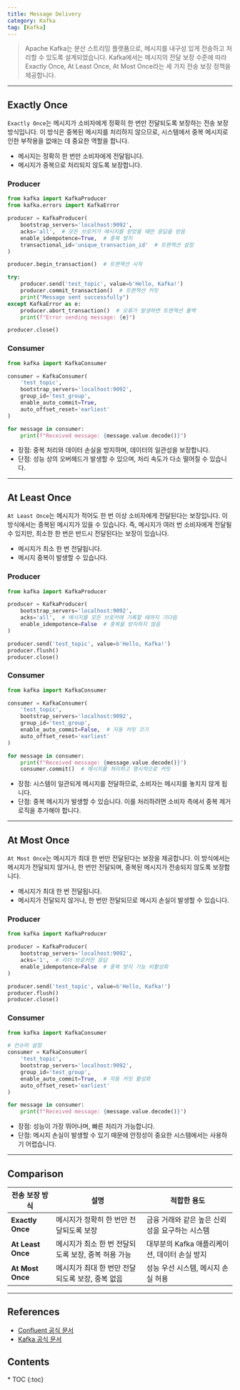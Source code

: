 ```yaml
---
title: Message Delivery
category: Kafka
tag: [Kafka]
---
```


> Apache Kafka는 분산 스트리밍 플랫폼으로, 메시지를 내구성 있게 전송하고 처리할 수 있도록 설계되었습니다. Kafka에서는 메시지의 전달 보장 수준에 따라 Exactly Once, At Least Once, At Most Once라는 세 가지 전송 보장 정책을 제공합니다.

---

## Exactly Once
`Exactly Once`는 메시지가 소비자에게 정확히 한 번만 전달되도록 보장하는 전송 보장 방식입니다. 이 방식은 중복된 메시지를 처리하지 않으므로, 시스템에서 중복 메시지로 인한 부작용을 없애는 데 중요한 역할을 합니다.

- 메시지는 정확히 한 번만 소비자에게 전달됩니다.
- 메시지가 중복으로 처리되지 않도록 보장합니다.

### Producer
```python
from kafka import KafkaProducer
from kafka.errors import KafkaError

producer = KafkaProducer(
    bootstrap_servers='localhost:9092',
    acks='all',  # 모든 브로커가 메시지를 받았을 때만 응답을 받음
    enable_idempotence=True,  # 중복 방지
    transactional_id='unique_transaction_id'  # 트랜잭션 설정
)

producer.begin_transaction()  # 트랜잭션 시작

try:
    producer.send('test_topic', value=b'Hello, Kafka!')
    producer.commit_transaction()  # 트랜잭션 커밋
    print("Message sent successfully")
except KafkaError as e:
    producer.abort_transaction()  # 오류가 발생하면 트랜잭션 롤백
    print(f"Error sending message: {e}")

producer.close()

```

### Consumer
```python
from kafka import KafkaConsumer

consumer = KafkaConsumer(
    'test_topic',
    bootstrap_servers='localhost:9092',
    group_id='test_group',
    enable_auto_commit=True,
    auto_offset_reset='earliest'
)

for message in consumer:
    print(f"Received message: {message.value.decode()}")
```

- 장점: 중복 처리와 데이터 손실을 방지하며, 데이터의 일관성을 보장합니다.
- 단점: 성능 상의 오버헤드가 발생할 수 있으며, 처리 속도가 다소 떨어질 수 있습니다.

---

## At Least Once
`At Least Once`는 메시지가 적어도 한 번 이상 소비자에게 전달된다는 보장입니다. 이 방식에서는 중복된 메시지가 있을 수 있습니다. 즉, 메시지가 여러 번 소비자에게 전달될 수 있지만, 최소한 한 번은 반드시 전달된다는 보장이 있습니다.

- 메시지가 최소 한 번 전달됩니다.
- 메시지 중복이 발생할 수 있습니다.

### Producer
```python
from kafka import KafkaProducer

producer = KafkaProducer(
    bootstrap_servers='localhost:9092',
    acks='all',  # 메시지를 모든 브로커에 기록할 때까지 기다림
    enable_idempotence=False  # 중복을 방지하지 않음
)

producer.send('test_topic', value=b'Hello, Kafka!')
producer.flush() 
producer.close()
```

### Consumer
```python
from kafka import KafkaConsumer

consumer = KafkaConsumer(
    'test_topic',
    bootstrap_servers='localhost:9092',
    group_id='test_group',
    enable_auto_commit=False,  # 자동 커밋 끄기
    auto_offset_reset='earliest'
)

for message in consumer:
    print(f"Received message: {message.value.decode()}")
    consumer.commit()  # 메시지를 처리하고 명시적으로 커밋
```
- 장점: 시스템이 일관되게 메시지를 전달하므로, 소비자는 메시지를 놓치지 않게 됩니다.
- 단점: 중복 메시지가 발생할 수 있습니다. 이를 처리하려면 소비자 측에서 중복 제거 로직을 추가해야 합니다.

---

## At Most Once
`At Most Once`는 메시지가 최대 한 번만 전달된다는 보장을 제공합니다. 이 방식에서는 메시지가 전달되지 않거나, 한 번만 전달되며, 중복된 메시지가 전송되지 않도록 보장합니다.

- 메시지가 최대 한 번 전달됩니다.
- 메시지가 전달되지 않거나, 한 번만 전달되므로 메시지 손실이 발생할 수 있습니다.

### Producer
```python
from kafka import KafkaProducer

producer = KafkaProducer(
    bootstrap_servers='localhost:9092',
    acks='1',  # 리더 브로커만 응답
    enable_idempotence=False  # 중복 방지 기능 비활성화
)

producer.send('test_topic', value=b'Hello, Kafka!')
producer.flush() 
producer.close()
```

### Consumer 
```python
from kafka import KafkaConsumer

# 컨슈머 설정
consumer = KafkaConsumer(
    'test_topic',
    bootstrap_servers='localhost:9092',
    group_id='test_group',
    enable_auto_commit=True,  # 자동 커밋 활성화
    auto_offset_reset='earliest'
)

for message in consumer:
    print(f"Received message: {message.value.decode()}")
```

- 장점: 성능이 가장 뛰어나며, 빠른 처리가 가능합니다.
- 단점: 메시지 손실이 발생할 수 있기 때문에 안정성이 중요한 시스템에서는 사용하기 어렵습니다.

---

## Comparison

| 전송 보장 방식   | 설명                                                | 적합한 용도                                      |
|----------------|---------------------------------------------------|------------------------------------------------|
| **Exactly Once** | 메시지가 정확히 한 번만 전달되도록 보장               | 금융 거래와 같은 높은 신뢰성을 요구하는 시스템    |
| **At Least Once** | 메시지가 최소 한 번 전달되도록 보장, 중복 허용 가능     | 대부분의 Kafka 애플리케이션, 데이터 손실 방지    |
| **At Most Once**  | 메시지가 최대 한 번만 전달되도록 보장, 중복 없음       | 성능 우선 시스템, 메시지 손실 허용               |

---

## References
- [Confluent 공식 문서](https://docs.confluent.io/)
- [Kafka 공식 문서](https://kafka.apache.org/documentation/)

<nav class="post-toc" markdown="1">
  <h2>Contents</h2>
* TOC
{:toc}
</nav>
